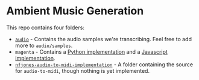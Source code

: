 # Ambient Music Generation

This repo contains four folders:

* [`audio`](https://github.com/thekevinscott/ambient-music-generation/tree/master/audio) - Contains the audio samples we're transcribing. Feel free to add more to `audio/samples`.
* `magenta` - Contains a [Python implementation](https://github.com/thekevinscott/ambient-music-generation/tree/master/magenta/python-implementation) and a [Javascript implementation](https://github.com/thekevinscott/ambient-music-generation/tree/master/magenta/javascript-implementation).
* [`nfjones-audio-to-midi-implementation`](https://github.com/thekevinscott/ambient-music-generation/tree/master/nfjones-audio-to-midi-implementation) - A folder containing the source for `audio-to-midi`, though nothing is yet implemented.
